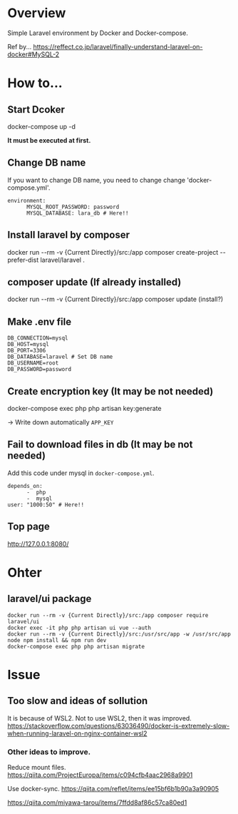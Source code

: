 # Overview
Simple Laravel environment by Docker and Docker-compose.

Ref by...
https://reffect.co.jp/laravel/finally-understand-laravel-on-docker#MySQL-2


# How to...
## Start Dcoker
docker-compose up -d

**It must be executed at first.**

## Change DB name
If you want to change DB name, you need to change change 'docker-compose.yml'.
```
environment:
      MYSQL_ROOT_PASSWORD: password
      MYSQL_DATABASE: lara_db # Here!!
```

## Install laravel by composer
docker run --rm -v {Current Directly}/src:/app composer create-project --prefer-dist laravel/laravel .

## composer update (If already installed)
docker run --rm -v {Current Directly}/src:/app composer update (install?)

## Make .env file
```
DB_CONNECTION=mysql
DB_HOST=mysql
DB_PORT=3306
DB_DATABASE=laravel # Set DB name
DB_USERNAME=root
DB_PASSWORD=password
```

## Create encryption key (It may be not needed)
docker-compose exec php php artisan key:generate

-> Write down automatically `APP_KEY`

## Fail to download files in db (It may be not needed)
Add this code under mysql in `docker-compose.yml`.
```
depends_on:
      -  php
      -  mysql
user: "1000:50" # Here!!
```

## Top page
http://127.0.0.1:8080/


# Ohter
## laravel/ui package
```
docker run --rm -v {Current Directly}/src:/app composer require laravel/ui
docker exec -it php php artisan ui vue --auth
docker run --rm -v {Current Directly}/src:/usr/src/app -w /usr/src/app node npm install && npm run dev
docker-compose exec php php artisan migrate
```

# Issue
## Too slow and ideas of sollution
It is because of WSL2. Not to use WSL2, then it was improved.
https://stackoverflow.com/questions/63036490/docker-is-extremely-slow-when-running-laravel-on-nginx-container-wsl2

### Other ideas to improve.
Reduce mount files.
https://qiita.com/ProjectEuropa/items/c094cfb4aac2968a9901

Use docker-sync.
https://qiita.com/reflet/items/ee15bf6b1b90a3a90905

https://qiita.com/miyawa-tarou/items/7ffdd8af86c57ca80ed1

